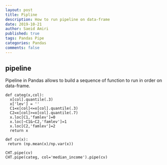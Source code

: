 ```yaml
---
layout: post
title: Pipline
description: How to run pipeline on data-frame
date: 2019-10-21
author: Saeid Amiri
published: true
tags: Pandas Pipe
categories: Pandas
comments: false
---
```


## pipeline
Pipeline in Pandas allows to build a sequence of function to run in order on data-frame.

```
def categ(x,col):
  x[col].quantile(.3)
  x['lev'] = ''
  C1=x[col]<=x[col].quantile(.3)
  C2=x[col]>=x[col].quantile(.7)
  x.loc[C1,'famlev']=0
  x.loc[~C1&~C2,'famlev']=1
  x.loc[C2,'famlev']=2
  return x

def cv(x):
 return (np.mean(x)/np.var(x))

CHT.pipe(cv)
CHT.pipe(categ, col='median_income').pipe(cv)
```